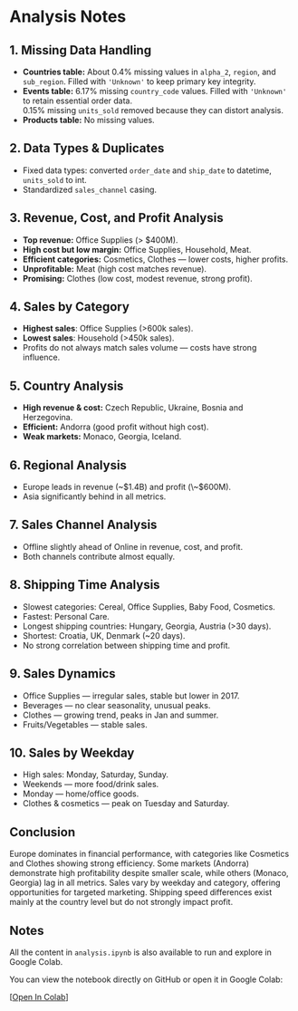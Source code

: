 # Analysis Notes

## 1. Missing Data Handling
- **Countries table:** About 0.4% missing values in `alpha_2`, `region`, and `sub_region`. Filled with `'Unknown'` to keep primary key integrity.
- **Events table:** 6.17% missing `country_code` values. Filled with `'Unknown'` to retain essential order data.  
  0.15% missing `units_sold` removed because they can distort analysis.
- **Products table:** No missing values.

## 2. Data Types & Duplicates
- Fixed data types: converted `order_date` and `ship_date` to datetime, `units_sold` to int.
- Standardized `sales_channel` casing.

## 3. Revenue, Cost, and Profit Analysis
- **Top revenue:** Office Supplies (> $400M).
- **High cost but low margin:** Office Supplies, Household, Meat.
- **Efficient categories:** Cosmetics, Clothes — lower costs, higher profits.
- **Unprofitable:** Meat (high cost matches revenue).
- **Promising:** Clothes (low cost, modest revenue, strong profit).

## 4. Sales by Category
- **Highest sales**: Office Supplies (>600k sales).
- **Lowest sales**: Household (>450k sales).
- Profits do not always match sales volume — costs have strong influence.

## 5. Country Analysis
- **High revenue & cost:** Czech Republic, Ukraine, Bosnia and Herzegovina.
- **Efficient:** Andorra (good profit without high cost).
- **Weak markets:** Monaco, Georgia, Iceland.

## 6. Regional Analysis
- Europe leads in revenue (\~$1.4B) and profit (\~$600M).
- Asia significantly behind in all metrics.

## 7. Sales Channel Analysis
- Offline slightly ahead of Online in revenue, cost, and profit.
- Both channels contribute almost equally.

## 8. Shipping Time Analysis
- Slowest categories: Cereal, Office Supplies, Baby Food, Cosmetics.
- Fastest: Personal Care.
- Longest shipping countries: Hungary, Georgia, Austria (>30 days).
- Shortest: Croatia, UK, Denmark (~20 days).
- No strong correlation between shipping time and profit.

## 9. Sales Dynamics
- Office Supplies — irregular sales, stable but lower in 2017.
- Beverages — no clear seasonality, unusual peaks.
- Clothes — growing trend, peaks in Jan and summer.
- Fruits/Vegetables — stable sales.

## 10. Sales by Weekday
- High sales: Monday, Saturday, Sunday.
- Weekends — more food/drink sales.
- Monday — home/office goods.
- Clothes & cosmetics — peak on Tuesday and Saturday.

## Conclusion
Europe dominates in financial performance, with categories like Cosmetics and Clothes showing strong efficiency. Some markets (Andorra) demonstrate high profitability despite smaller scale, while others (Monaco, Georgia) lag in all metrics. Sales vary by weekday and category, offering opportunities for targeted marketing. Shipping speed differences exist mainly at the country level but do not strongly impact profit.

## Notes

All the content in `analysis.ipynb` is also available to run and explore in Google Colab.

You can view the notebook directly on GitHub or open it in Google Colab:

[[Open In Colab](https://colab.research.google.com/drive/15qCmzME-IQRrgViyheOU8Qy-wLRFl9-k?usp=sharing)]